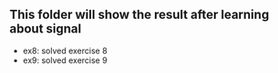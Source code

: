 ## This folder will show the result after learning about signal

- ex8: solved exercise 8
- ex9: solved exercise 9
